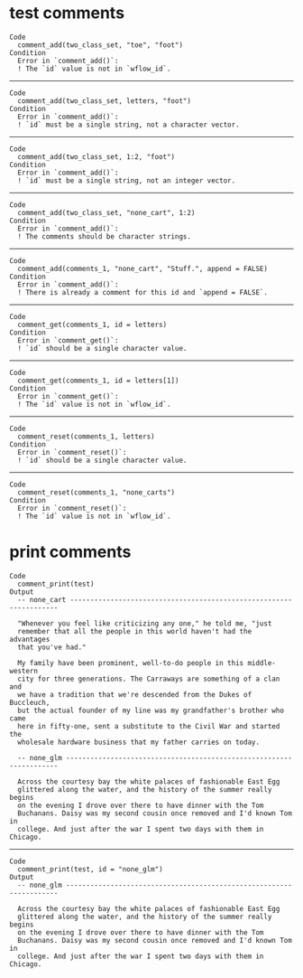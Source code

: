 # test comments

    Code
      comment_add(two_class_set, "toe", "foot")
    Condition
      Error in `comment_add()`:
      ! The `id` value is not in `wflow_id`.

---

    Code
      comment_add(two_class_set, letters, "foot")
    Condition
      Error in `comment_add()`:
      ! `id` must be a single string, not a character vector.

---

    Code
      comment_add(two_class_set, 1:2, "foot")
    Condition
      Error in `comment_add()`:
      ! `id` must be a single string, not an integer vector.

---

    Code
      comment_add(two_class_set, "none_cart", 1:2)
    Condition
      Error in `comment_add()`:
      ! The comments should be character strings.

---

    Code
      comment_add(comments_1, "none_cart", "Stuff.", append = FALSE)
    Condition
      Error in `comment_add()`:
      ! There is already a comment for this id and `append = FALSE`.

---

    Code
      comment_get(comments_1, id = letters)
    Condition
      Error in `comment_get()`:
      ! `id` should be a single character value.

---

    Code
      comment_get(comments_1, id = letters[1])
    Condition
      Error in `comment_get()`:
      ! The `id` value is not in `wflow_id`.

---

    Code
      comment_reset(comments_1, letters)
    Condition
      Error in `comment_reset()`:
      ! `id` should be a single character value.

---

    Code
      comment_reset(comments_1, "none_carts")
    Condition
      Error in `comment_reset()`:
      ! The `id` value is not in `wflow_id`.

# print comments

    Code
      comment_print(test)
    Output
      -- none_cart ------------------------------------------------------------------- 
      
      "Whenever you feel like criticizing any one," he told me, "just
      remember that all the people in this world haven't had the advantages
      that you've had."
      
      My family have been prominent, well-to-do people in this middle-western
      city for three generations. The Carraways are something of a clan and
      we have a tradition that we're descended from the Dukes of Buccleuch,
      but the actual founder of my line was my grandfather's brother who came
      here in fifty-one, sent a substitute to the Civil War and started the
      wholesale hardware business that my father carries on today. 
      
      -- none_glm -------------------------------------------------------------------- 
      
      Across the courtesy bay the white palaces of fashionable East Egg
      glittered along the water, and the history of the summer really begins
      on the evening I drove over there to have dinner with the Tom
      Buchanans. Daisy was my second cousin once removed and I'd known Tom in
      college. And just after the war I spent two days with them in Chicago. 
      

---

    Code
      comment_print(test, id = "none_glm")
    Output
      -- none_glm -------------------------------------------------------------------- 
      
      Across the courtesy bay the white palaces of fashionable East Egg
      glittered along the water, and the history of the summer really begins
      on the evening I drove over there to have dinner with the Tom
      Buchanans. Daisy was my second cousin once removed and I'd known Tom in
      college. And just after the war I spent two days with them in Chicago. 
      

